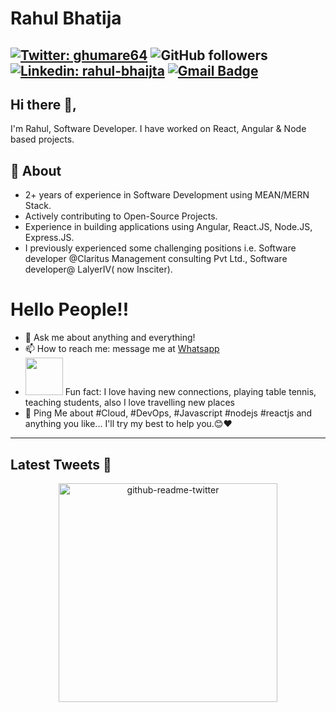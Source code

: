 # Rahul Bhatija
[![Twitter: ghumare64](https://img.shields.io/twitter/follow/rahulbhatija?style=social)](https://twitter.com/rahulbhatija)
![GitHub followers](https://img.shields.io/github/followers/rahul4coding?label=Follow&style=social)
[![Linkedin: rahul-bhaijta](https://img.shields.io/badge/-rahulbhatija-blue?style=flat-square&logo=Linkedin&logoColor=white&link=https://www.linkedin.com/in/rahul-bhatija-2b3896a2/)](https://www.linkedin.com/in/rahul-bhatija-2b3896a2/) 
[![Gmail Badge](https://img.shields.io/badge/-GMail-c14438?style=social&logo=Gmail&logoColor=red&link=mailto:rahul.bhatija07@gmail.com)](mailto:rahul.bhatija07@gmail.com)
---
## Hi there 👋,           
I'm Rahul, Software Developer. I have worked on React, Angular & Node based projects.

## 🧐 About
- 2+ years of experience in Software Development using MEAN/MERN Stack.
- Actively contributing to  Open-Source Projects.
- Experience in building applications using Angular, React.JS, Node.JS, Express.JS.
- I previously experienced some challenging positions i.e. Software developer @Claritus Management consulting Pvt Ltd., Software developer@ LalyerIV( now Insciter).

# Hello People!!
- 💬 Ask me about anything and everything! 
- 📫 How to reach me: message me at [Whatsapp](https://wa.me/918700662217)
- <img src="https://media.giphy.com/media/LnQjpWaON8nhr21vNW/giphy.gif" width="60"> Fun fact: I love having new connections, playing table tennis, teaching students, also I love travelling new places 
- 💬 Ping Me about #Cloud, #DevOps, #Javascript #nodejs #reactjs and anything you like... I'll try my best to help you.😊❤
---

<h2>Latest Tweets 🧵</h2>
<p align='center'><a href="https://twitter.com/rahulbhatija"><img src="https://github-readme-twitter.gazf.vercel.app/api?id=rahulbhatija&layout=wide" width="350"  alt="github-readme-twitter"></a></p>
